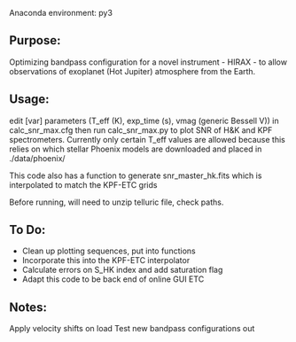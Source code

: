 Anaconda environment: py3


Purpose: 
-------
Optimizing bandpass configuration for a novel instrument - HIRAX - to allow observations of exoplanet (Hot Jupiter) atmosphere from the Earth.

Usage:
----------
edit [var] parameters (T_eff (K), exp_time (s), vmag (generic Bessell V)) in calc_snr_max.cfg then run calc_snr_max.py to plot SNR of H&K and KPF spectrometers. Currently only certain T_eff values are allowed because this relies on which stellar Phoenix models are downloaded and placed in ./data/phoenix/

This code also has a function to generate  snr_master_hk.fits which is interpolated to match the KPF-ETC grids

Before running, will need to unzip telluric file, check paths.

To Do:
---------
* Clean up plotting sequences, put into functions
* Incorporate this into the KPF-ETC interpolator
* Calculate errors on S_HK index and add saturation flag
* Adapt this code to be back end of online GUI ETC


Notes:
---------
Apply velocity shifts on load
Test new bandpass configurations out
